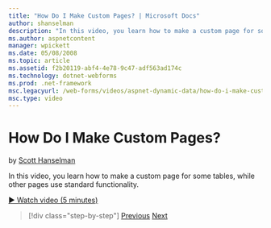 ```yaml
---
title: "How Do I Make Custom Pages? | Microsoft Docs"
author: shanselman
description: "In this video, you learn how to make a custom page for some tables, while other pages use standard functionality."
ms.author: aspnetcontent
manager: wpickett
ms.date: 05/08/2008
ms.topic: article
ms.assetid: f2b20119-abf4-4e78-9c47-adf563ad174c
ms.technology: dotnet-webforms
ms.prod: .net-framework
msc.legacyurl: /web-forms/videos/aspnet-dynamic-data/how-do-i-make-custom-pages
msc.type: video
---
```

How Do I Make Custom Pages?
====================
by [Scott Hanselman](https://github.com/shanselman)

In this video, you learn how to make a custom page for some tables, while other pages use standard functionality.

[&#9654; Watch video (5 minutes)](https://channel9.msdn.com/Blogs/ASP-NET-Site-Videos/how-do-i-make-custom-pages)

>[!div class="step-by-step"]
[Previous](how-do-i-handle-business-logic-exceptions.md)
[Next](how-do-i-display-unknown-datatypes.md)